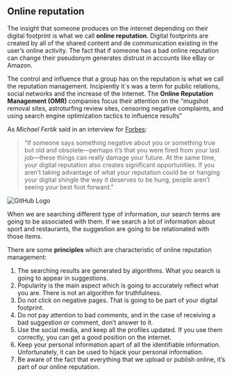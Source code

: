 ## Online reputation ##

The insight that someone produces on the internet depending on their digital footprint is what we call **online reputation**. Digital footprints are created by all of the shared content and de communication existing in the user’s online activity. The fact that if someone has a bad online reputation can change their pseudonym generates distrust in accounts like eBay or Amazon.

The control and influence that a group has on the reputation is what we call the reputation management. Incipiently it´s was a term for public relations, social networks and the increase of the internet. The **Online Reputation Management (OMR)** companies focus their attention on the “mugshot removal sites, astroturfing review sites, censoring negative complaints, and using search engine optimization tactics to influence results”

As *Michael Fertik* said in an interview for [Forbes](https://www.forbes.com/sites/learnvest/2013/11/20/10-things-you-need-to-know-about-online-reputation-management/2/#7de70a95686d):

> “If someone says something negative about you or something true but old and obsolete—perhaps it’s that you were fired from your last job—these things can really damage your future. At the same time, your digital reputation also creates significant opportunities. If you aren’t taking advantage of what your reputation could be or hanging your digital shingle the way it deserves to be hung, people aren’t seeing your best foot forward.” 

![GitHub Logo](https://www.reviewsolved.com/wp-content/uploads/2018/01/online-reputation-management-compressed.jpg)

When we are searching different type of information, our search terms are going to be associated with them. If we search a lot of information about sport and restaurants, the suggestion are going to be relationated with those items. 

There are some **principles** which are characteristic of online reputation management:

1. The searching results are generated by algorithms. What you search is going to appear in suggestions. 
2. Popularity is the main aspect which is going to accurately reflect what you are. There is not an algorithm for truthfulness.
3. Do not click on negative pages. That is going to be part of your digital footprint.
4. Do not pay attention to bad comments, and in the case of receiving a bad suggestion or comment, don’t answer to it.
5. Use the social media, and keep all the profiles updated. If you use them correctly, you can get a good position on the internet.
6. Keep your personal information apart of all the identifiable information. Unfortunately, it can be used to hijack your personal information.
7. Be aware of the fact that everything that we upload or publish online, it’s part of our online reputation. 
